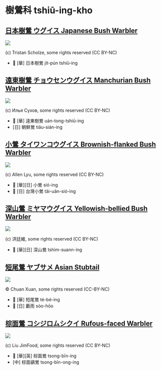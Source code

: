 # 樹鶯科 tshiū-ing-kho

## [日本樹鶯 ウグイス Japanese Bush Warbler](https://ebird.org/species/jabwar)

![](https://inaturalist-open-data.s3.amazonaws.com/photos/112707405/medium.jpg)

(c) Tristan Scholze, some rights reserved (CC BY-NC)

- 🎯 [華] 日本樹鶯 ji̍t-pún tshiū-ing

## [遠東樹鶯 チョウセンウグイス Manchurian Bush Warbler](https://ebird.org/species/manbuw1)

![](https://inaturalist-open-data.s3.amazonaws.com/photos/137092803/medium.jpg)

(c) Илья Сухов, some rights reserved (CC BY-NC)

- 🎯 [華] 遠東樹鶯 uán-tong-tshiū-ing
- [日] 朝鮮鶯 tiâu-sián-ing

## [小鶯 タイワンコウグイス Brownish-flanked Bush Warbler](https://ebird.org/species/bfbwar1)

![](https://inaturalist-open-data.s3.amazonaws.com/photos/24590989/medium.jpeg)

(c) Allen Lyu, some rights reserved (CC BY-NC)

- 🎯 [華][日] 小鶯 sió-ing
- 🎯 [日] 台灣小鶯 tâi-uân-sió-ing

## [深山鶯 ミヤマウグイス Yellowish-bellied Bush Warbler](https://ebird.org/species/ybbwar1)

![](https://inaturalist-open-data.s3.amazonaws.com/photos/89035943/medium.jpg)

(c) 洪廷維, some rights reserved (CC BY-NC)

- 🎯 [華][日] 深山鶯 tshim-suann-ing

## [短尾鶯 ヤブサメ Asian Stubtail](https://ebird.org/species/asistu1)

![](https://inaturalist-open-data.s3.amazonaws.com/photos/306929514/large.jpg)

© Chuan Xuan, some rights reserved (CC-BY-NC)

- 🎯 [華] 短尾鶯 té-bé-ing
- 🎯 [日] 藪雨 sòo-hōo

## [棕面鶯 コシジロムシクイ Rufous-faced Warbler](https://ebird.org/species/rufwar1)

![](https://inaturalist-open-data.s3.amazonaws.com/photos/12865244/medium.jpg)

(c) Liu JimFood, some rights reserved (CC BY-NC)

- 🎯 [華][英] 棕面鶯 tsong-bīn-ing
- [中] 棕面鶲鶯 tsong-bīn-ong-ing
